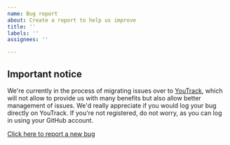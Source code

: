 ```yaml
---
name: Bug report
about: Create a report to help us improve
title: ''
labels: ''
assignees: ''

---
```


## Important notice 

We're currently in the process of migrating issues over to [YouTrack](https://youtrack.jetbrains.com/issue/KTOR), which will not allow to provide us with many benefits but also allow better management of issues. We'd really appreciate if you would log your bug directly on YouTrack. If you're not registered, do not worry, as you can log in using your GitHub account. 

[Click here to report a new bug](https://youtrack.jetbrains.com/newIssue?project=KTOR&c=Subsystem%20Docs)

